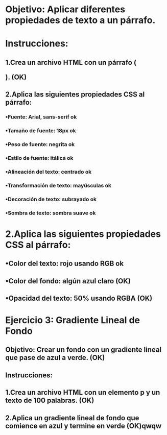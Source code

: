 # Objetivo: Aplicar diferentes propiedades de texto a un párrafo.
# Instrucciones:
## 1.Crea un archivo HTML con un párrafo (<p>). (OK)
## 2.Aplica las siguientes propiedades CSS al párrafo:
### •Fuente: Arial, sans-serif ok
### •Tamaño de fuente: 18px ok
### •Peso de fuente: negrita ok
### •Estilo de fuente: itálica ok
### •Alineación del texto: centrado ok
### •Transformación de texto: mayúsculas ok
### •Decoración de texto: subrayado ok
### •Sombra de texto: sombra suave ok




# 2.Aplica las siguientes propiedades CSS al párrafo:
## •Color del texto: rojo usando RGB ok
## •Color del fondo: algún azul claro (OK)
## •Opacidad del texto: 50% usando **RGBA** (OK)

# Ejercicio 3: Gradiente Lineal de Fondo
## Objetivo: Crear un fondo con un gradiente lineal que pase de azul a verde. (OK)
## Instrucciones:
## 1.Crea un archivo HTML con un elemento p y un texto de 100 palabras. (OK)
## 2.Aplica un gradiente lineal de fondo que comience en azul y termine en verde (OK)qwqw
